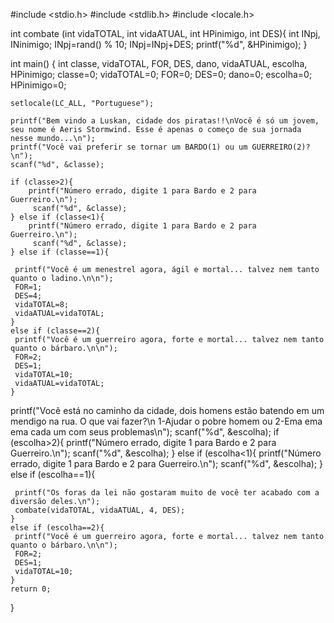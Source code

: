 #include <stdio.h>
#include <stdlib.h>
#include <locale.h>

int combate (int vidaTOTAL, int vidaATUAL, int HPinimigo, int DES){
  int INpj, INinimigo;
  INpj=rand() % 10;
  INpj=INpj+DES;
  printf("%d", &HPinimigo);
}

int main()
{
    int classe, vidaTOTAL, FOR, DES, dano, vidaATUAL, escolha, HPinimigo;
    classe=0;
    vidaTOTAL=0;
    FOR=0;
    DES=0;
    dano=0;
    escolha=0;
    HPinimigo=0;

    setlocale(LC_ALL, "Portuguese");

    printf("Bem vindo a Luskan, cidade dos piratas!!\nVocê é só um jovem, seu nome é Aeris Stormwind. Esse é apenas o começo de sua jornada nesse mundo...\n");
    printf("Você vai preferir se tornar um BARDO(1) ou um GUERREIRO(2)?\n");
    scanf("%d", &classe);

    if (classe>2){
        printf("Número errado, digite 1 para Bardo e 2 para Guerreiro.\n");
         scanf("%d", &classe);
    } else if (classe<1){
        printf("Número errado, digite 1 para Bardo e 2 para Guerreiro.\n");
         scanf("%d", &classe);
    } else if (classe==1){

     printf("Você é um menestrel agora, ágil e mortal... talvez nem tanto quanto o ladino.\n\n");
     FOR=1;
     DES=4;
     vidaTOTAL=8;
     vidaATUAL=vidaTOTAL;
    }
    else if (classe==2){
     printf("Você é um guerreiro agora, forte e mortal... talvez nem tanto quanto o bárbaro.\n\n");
     FOR=2;
     DES=1;
     vidaTOTAL=10;
     vidaATUAL=vidaTOTAL;
    }

   printf("Você está no caminho da cidade, dois homens estão batendo em um mendigo na rua. O que vai fazer?\n 1-Ajudar o pobre homem ou 2-Ema ema ema cada um com seus problemas\n");
   scanf("%d", &escolha);
      if (escolha>2){
        printf("Número errado, digite 1 para Bardo e 2 para Guerreiro.\n");
         scanf("%d", &escolha);
    } else if (escolha<1){
        printf("Número errado, digite 1 para Bardo e 2 para Guerreiro.\n");
         scanf("%d", &escolha);
    } else if (escolha==1){

     printf("Os foras da lei não gostaram muito de você ter acabado com a diversão deles.\n");
     combate(vidaTOTAL, vidaATUAL, 4, DES);
    }
    else if (escolha==2){
     printf("Você é um guerreiro agora, forte e mortal... talvez nem tanto quanto o bárbaro.\n\n");
     FOR=2;
     DES=1;
     vidaTOTAL=10;
    }
    return 0;
}
